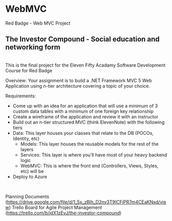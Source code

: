 # WebMVC
Red Badge - Web MVC Project
## The Investor Compound - Social education and networking form
<br>
This is the final project for the Eleven Fifty Acadamy Software Development Course for Red Badge

Overview: Your assignment is to build a .NET Framework MVC 5 Web Application using n-tier architecture covering a topic of your choice.

Requirements:

- Come up with an idea for an application that will use a minimum of 3 custom data tables with a minimum of one foreign key relationship
- Create a wireframe of the application and review it with an instructor
- Build out an n-tier structured MVC (think ElevenNote) with the following tiers
- Data: This layer houses your classes that relate to the DB (POCOs, Identity, etc)
   - Models: This layer houses the reusable models for the rest of the layers
   - Services: This layer is where you’ll have most of your heavy backend logic
   - WebMVC: This is where the front end (Controllers, Views, Styles, etc) will be
- Deploy to Azure
<br>

Planning Documents (https://drive.google.com/file/d/1_5x_zBlh_D2ny3T9ICFiPR7m4CEaKNxd/view)
Trello Board for Agile Project Management (https://trello.com/b/jdX1zEvJ/the-investor-compound)
